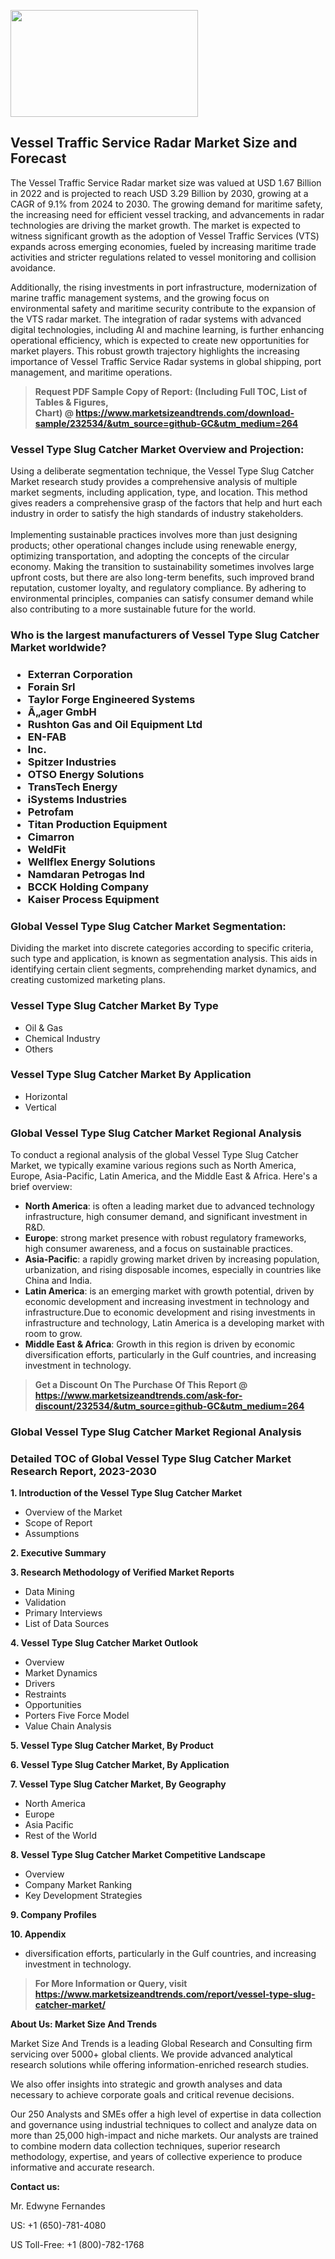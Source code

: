 <p><img class="alignnone size-medium wp-image-20088" src="https://ffe5etoiles.com/wp-content/uploads/2024/12/MST1-300x171.png" alt="" width="300" height="171" /></p><h2>Vessel Traffic Service Radar Market Size and Forecast</h2><p>The Vessel Traffic Service Radar market size was valued at USD 1.67 Billion in 2022 and is projected to reach USD 3.29 Billion by 2030, growing at a CAGR of 9.1% from 2024 to 2030. The growing demand for maritime safety, the increasing need for efficient vessel tracking, and advancements in radar technologies are driving the market growth. The market is expected to witness significant growth as the adoption of Vessel Traffic Services (VTS) expands across emerging economies, fueled by increasing maritime trade activities and stricter regulations related to vessel monitoring and collision avoidance.</p><p>Additionally, the rising investments in port infrastructure, modernization of marine traffic management systems, and the growing focus on environmental safety and maritime security contribute to the expansion of the VTS radar market. The integration of radar systems with advanced digital technologies, including AI and machine learning, is further enhancing operational efficiency, which is expected to create new opportunities for market players. This robust growth trajectory highlights the increasing importance of Vessel Traffic Service Radar systems in global shipping, port management, and maritime operations.</p></p><blockquote id="" class=""><strong>Request PDF Sample Copy of Report: (Including Full TOC, List of Tables &amp; Figures, Chart)&nbsp;@&nbsp;<strong><a href="https://www.marketsizeandtrends.com/download-sample/232534/&utm_source=github-GC&utm_medium=264" target="_blank">https://www.marketsizeandtrends.com/download-sample/232534/&utm_source=github-GC&utm_medium=264</a></strong></strong></blockquote><h3 id="" class="">Vessel Type Slug Catcher Market&nbsp;Overview and Projection:</h3><p id="" class="">Using a deliberate segmentation technique, the Vessel Type Slug Catcher Market research study provides a comprehensive analysis of multiple market segments, including application, type, and location. This method gives readers a comprehensive grasp of the factors that help and hurt each industry in order to satisfy the high standards of industry stakeholders. <br /> <br />Implementing sustainable practices involves more than just designing products; other operational changes include using renewable energy, optimizing transportation, and adopting the concepts of the circular economy. Making the transition to sustainability sometimes involves large upfront costs, but there are also long-term benefits, such improved brand reputation, customer loyalty, and regulatory compliance. By adhering to environmental principles, companies can satisfy consumer demand while also contributing to a more sustainable future for the world.</p><h3 id="" class="">Who is the largest manufacturers of&nbsp;Vessel Type Slug Catcher Market worldwide?</h3><h3 class=""><p><ul><li>Exterran Corporation </li><li> Forain Srl </li><li> Taylor Forge Engineered Systems </li><li> Ã„ager GmbH </li><li> Rushton Gas and Oil Equipment Ltd </li><li> EN-FAB </li><li> Inc. </li><li> Spitzer Industries </li><li> OTSO Energy Solutions </li><li> TransTech Energy </li><li> iSystems Industries </li><li> Petrofam </li><li> Titan Production Equipment </li><li> Cimarron </li><li> WeldFit </li><li> Wellflex Energy Solutions </li><li> Namdaran Petrogas Ind </li><li> BCCK Holding Company </li><li> Kaiser Process Equipment</li></ul></p></h3><h3 id="" class="">Global&nbsp;Vessel Type Slug Catcher Market Segmentation:</h3><p id="" class="">Dividing the market into discrete categories according to specific criteria, such type and application, is known as segmentation analysis. This aids in identifying certain client segments, comprehending market dynamics, and creating customized marketing plans.</p><h3 id="" class="">Vessel Type Slug Catcher Market&nbsp;By Type</h3><p><p><ul><li>Oil & Gas</li><li> Chemical Industry</li><li> Others</p></li></ul></p></p><h3 id="" class="">Vessel Type Slug Catcher Market&nbsp;By Application</h3><p class=""><p><ul><li>Horizontal</li><li> Vertical</li></ul></p></p><h3 id="" class="">Global Vessel Type Slug Catcher Market Regional Analysis</h3><p id="" class="">To conduct a regional analysis of the global Vessel Type Slug Catcher Market, we typically examine various regions such as North America, Europe, Asia-Pacific, Latin America, and the Middle East &amp; Africa. Here's a brief overview:</p><ul><li><strong>North America</strong>: is often a leading market due to advanced technology infrastructure, high consumer demand, and significant investment in R&amp;D.</li><li><strong>Europe</strong>: strong market presence with robust regulatory frameworks, high consumer awareness, and a focus on sustainable practices.</li><li><strong>Asia-Pacific</strong>: a rapidly growing market driven by increasing population, urbanization, and rising disposable incomes, especially in countries like China and India.</li><li><strong>Latin America</strong>: is an emerging market with growth potential, driven by economic development and increasing investment in technology and infrastructure.Due to economic development and rising investments in infrastructure and technology, Latin America is a developing market with room to grow.</li><li><strong>Middle East &amp; Africa</strong>: Growth in this region is driven by economic diversification efforts, particularly in the Gulf countries, and increasing investment in technology.</li></ul><blockquote id="" class=""><strong>Get a Discount On The Purchase Of This Report @ <strong><a href="https://www.marketsizeandtrends.com/ask-for-discount/232534/&utm_source=github-GC&utm_medium=264" target="_blank">https://www.marketsizeandtrends.com/ask-for-discount/232534/&utm_source=github-GC&utm_medium=264</a></strong></strong></blockquote><h3 id="" class="">Global Vessel Type Slug Catcher Market Regional Analysis</h3><h3 id="" class="">Detailed TOC of Global Vessel Type Slug Catcher Market Research Report, 2023-2030</h3><p id="" class=""><strong>1. Introduction of the Vessel Type Slug Catcher Market</strong></p><ul><li>Overview of the Market</li><li>Scope of Report</li><li>Assumptions</li></ul><p id="" class=""><strong>2. Executive Summary</strong></p><p id="" class=""><strong>3. Research Methodology of Verified Market Reports</strong></p><ul><li>Data Mining</li><li>Validation</li><li>Primary Interviews</li><li>List of Data Sources</li></ul><p id="" class=""><strong>4. Vessel Type Slug Catcher Market Outlook</strong></p><ul><li>Overview</li><li>Market Dynamics</li><li>Drivers</li><li>Restraints</li><li>Opportunities</li><li>Porters Five Force Model</li><li>Value Chain Analysis</li></ul><p id="" class=""><strong>5. Vessel Type Slug Catcher Market, By Product</strong></p><p id="" class=""><strong>6. Vessel Type Slug Catcher Market, By Application</strong></p><p id="" class=""><strong>7. Vessel Type Slug Catcher Market, By Geography</strong></p><ul><li>North America</li><li>Europe</li><li>Asia Pacific</li><li>Rest of the World</li></ul><p id="" class=""><strong>8. Vessel Type Slug Catcher Market Competitive Landscape</strong></p><ul><li>Overview</li><li>Company Market Ranking</li><li>Key Development Strategies</li></ul><p id="" class=""><strong>9. Company Profiles</strong></p><p id="" class=""><strong>10. Appendix</strong></p><ul><li>diversification efforts, particularly in the Gulf countries, and increasing investment in technology.</li></ul><blockquote id="" class=""><strong>For More Information or Query, visit <strong><strong><a href="https://www.marketsizeandtrends.com/report/vessel-type-slug-catcher-market/" target="_blank">https://www.marketsizeandtrends.com/report/vessel-type-slug-catcher-market/</a></strong></strong></strong></blockquote><p id="" class=""><strong>About Us: Market Size And Trends</strong></p><p id="" class="">Market Size And Trends is a leading Global Research and Consulting firm servicing over 5000+ global clients. We provide advanced analytical research solutions while offering information-enriched research studies.</p><p id="" class="">We also offer insights into strategic and growth analyses and data necessary to achieve corporate goals and critical revenue decisions.</p><p id="" class="">Our 250 Analysts and SMEs offer a high level of expertise in data collection and governance using industrial techniques to collect and analyze data on more than 25,000 high-impact and niche markets. Our analysts are trained to combine modern data collection techniques, superior research methodology, expertise, and years of collective experience to produce informative and accurate research.</p><p id="" class=""><strong>Contact us:</strong></p><p id="" class="">Mr. Edwyne Fernandes</p><p id="" class="">US: +1 (650)-781-4080</p><p id="" class="">US Toll-Free: +1 (800)-782-1768</p>
